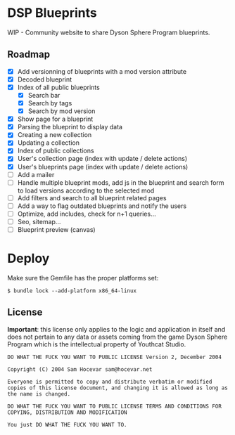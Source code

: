 # DSP Blueprints

WIP - Community website to share Dyson Sphere Program blueprints.

## Roadmap

- [x] Add versionning of blueprints with a mod version attribute
- [x] Decoded blueprint
- [x] Index of all public blueprints
  - [x] Search bar
  - [x] Search by tags
  - [x] Search by mod version
- [x] Show page for a blueprint
- [x] Parsing the blueprint to display data
- [x] Creating a new collection
- [x] Updating a collection
- [x] Index of public collections
- [x] User's collection page (index with update / delete actions)
- [x] User's blueprints page (index with update / delete actions)
- [ ] Add a mailer
- [ ] Handle multiple blueprint mods, add js in the blueprint and search form to load versions according to the selected mod
- [ ] Add filters and search to all blueprint related pages
- [ ] Add a way to flag outdated blueprints and notify the users
- [ ] Optimize, add includes, check for n+1 queries...
- [ ] Seo, sitemap...
- [ ] Blueprint preview (canvas)

# Deploy

Make sure the Gemfile has the proper platforms set:

```
$ bundle lock --add-platform x86_64-linux
```

## License

**Important**: this license only applies to the logic and application in itself and does not pertain to any data or assets coming from the game Dyson Sphere Program which is the intellectual property of Youthcat Studio.

```
DO WHAT THE FUCK YOU WANT TO PUBLIC LICENSE Version 2, December 2004

Copyright (C) 2004 Sam Hocevar sam@hocevar.net

Everyone is permitted to copy and distribute verbatim or modified copies of this license document, and changing it is allowed as long as the name is changed.

DO WHAT THE FUCK YOU WANT TO PUBLIC LICENSE TERMS AND CONDITIONS FOR COPYING, DISTRIBUTION AND MODIFICATION

You just DO WHAT THE FUCK YOU WANT TO.
```